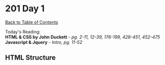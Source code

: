 # 201 Day 1
[Back to Table of Contents](../reading-notes.md)<br/>

Today's Reading:<br/>
**HTML & CSS by John Duckett** - *pg. 2-11, 12-39, 176-199, 428-451, 452-475*<br/>
**Javascript & Jquery** - *Intro, pg. 11-52*

## HTML Structure

